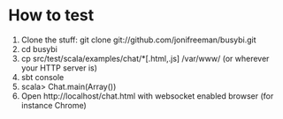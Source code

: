 How to test
===========

1. Clone the stuff: git clone git://github.com/jonifreeman/busybi.git
2. cd busybi
3. cp src/test/scala/examples/chat/*[.html,.js] /var/www/  (or wherever your HTTP server is)
4. sbt console
5. scala> Chat.main(Array())
6. Open http://localhost/chat.html with websocket enabled browser (for instance Chrome)

